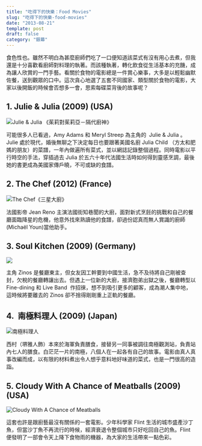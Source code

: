 ```yaml
---
title: "吃得下的快樂：Food Movies"
slug: "吃得下的快樂-food-movies"
date: "2013-08-21"
template: post
draft: false
category: "銀幕"
---
```


食色性也。雖然不明白為甚麼廚師們吃了一口便知道該菜式有沒有用心去煮，但我還是十分喜歡看廚師對料理的執著。而該種執著，轉化飲食從生活基本的充饑，成為讓人欣賞的一門手藝。看關於食物的電影總是一件賞心樂事，大多是以輕鬆幽默佐餐，送到觀眾的口中。這次貪心地選了五套不同國家、類型關於食物的電影，大家以後開飯的時候會否想多一會，思索每碟菜背後的故事呢？

## 1. Julie & Julia (2009) (USA)

![Julie & Julia 《茱莉對茱莉亞－隔代廚神》](/media/2009_julie_and_julia_002.jpg)

可能很多人已看過，Amy Adams 和 Meryl Streep 為主角的  Julie & Julia 。Julie 處於現代，婚後無聊之下決定每日也要跟著美國名廚 Julia Child （方太和肥媽的朋友）的菜譜，一年內做遍所有菜式，並以網誌記錄整個過程。同時電影以平行時空的手法，穿插過去 Julia 於五六十年代法國生活時如何得到靈感烹調，最後她的書更成為美國家傳戶曉，不可或缺的食譜。

## 2. The Chef (2012) (France)

![The Chef《三星大廚》](/media/comme7.jpg)

法國影帝 Jean Reno 主演法國街知巷聞的大廚，面對新式烹飪的挑戰和自己的餐廳面臨降星的危機，他意外找來熟讀他的食譜，卻過份認真而無人賞識的廚師(Michaël Youn)當他助手。

## 3. Soul Kitchen (2009) (Germany)

![](/media/717o8z8iaol-_sl1500_.jpg)

主角 Zinos 是餐廳東主，但女友因工幹要到中國生活，急不及待將自己剛被查封，欠稅的餐廳轉讓出去。但遇上一位新的大廚，接濟胞弟出獄之後，餐廳轉型以 Fine-dining 和 Live Band  作招徠，想不到吸引更多的顧客，成為潮人集中地，這時候將要離去的 Zinos 卻不捨得剛剛重上正軌的餐廳。

## 4.  南極料理人 (2009) (Japan)

![南極料理人](/media/chef3.jpg)

西村（堺雅人飾）本來於海軍負責膳食，接替另一同事被調往南極觀測站，負責站內七人的膳食。白茫茫一片的南極，八個人在一起各有自己的故事。電影由真人真事改編而成，以有限的材料煮出令人想乎意料地好味道的菜式，也是一門很高的造詣。

## 5. Cloudy With A Chance of Meatballs (2009) (USA)

![Cloudy With A Chance of Meatballs](/media/cloudy-with-a-chance-of-meatballs.jpg)

這套也許是跟廚藝最沒有關係的一套電影。少年科學家 Flint 生活的城市盛產沙丁魚，但當沙丁魚不再流行的時候，經濟衰退令整個城市只好吃回自己的魚。Flint  便發明了一部會令天上降下食物雨的機器，為大家的生活帶來一點色彩。
